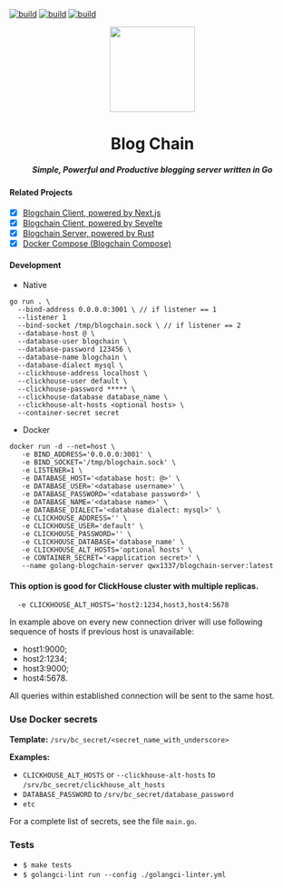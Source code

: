 [![build](https://github.com/zikwall/blogchain-go/workflows/Build%20and%20test%20Blogchain/badge.svg)](https://github.com/zikwall/blogchain-go/actions)
[![build](https://github.com/zikwall/blogchain-go/workflows/golangci-lint/badge.svg)](https://github.com/zikwall/blogchain-go/actions)
[![build](https://github.com/zikwall/blogchain-go/workflows/deploy%20heroky/badge.svg)](https://github.com/zikwall/blogchain-go/actions)

<div align="center">
  <img width="150" height="150" src="https://github.com/zikwall/blogchain/blob/master/screenshots/bc_go_300.png">
  <h1>Blog Chain</h1>
  <h5>Simple, Powerful and Productive blogging server written in Go</h5>
</div>

#### Related Projects

- [x] [Blogchain Client, powered by Next.js](https://github.com/zikwall/blogchain)
- [x] [Blogchain Client, powered by Sevelte](https://github.com/zikwall/blogchain-svelte)
- [x] [Blogchain Server, powered by Rust](https://github.com/zikwall/blogchain-rust)
- [x] [Docker Compose (Blogchain Compose)](https://github.com/zikwall/blogchain-compose)

#### Development

- Native
```shell script
go run . \
  --bind-address 0.0.0.0:3001 \ // if listener == 1
  --listener 1
  --bind-socket /tmp/blogchain.sock \ // if listener == 2
  --database-host @ \
  --database-user blogchain \
  --database-password 123456 \
  --database-name blogchain \
  --database-dialect mysql \
  --clickhouse-address localhost \
  --clickhouse-user default \
  --clickhouse-password ***** \
  --clickhouse-database database_name \
  --clickhouse-alt-hosts <optional hosts> \
  --container-secret secret
```

- Docker

```shell script
docker run -d --net=host \
   -e BIND_ADDRESS='0.0.0.0:3001' \
   -e BIND_SOCKET='/tmp/blogchain.sock' \
   -e LISTENER=1 \
   -e DATABASE_HOST='<database host: @>' \
   -e DATABASE_USER='<database username>' \
   -e DATABASE_PASSWORD='<database password>' \
   -e DATABASE_NAME='<database name>' \
   -e DATABASE_DIALECT='<database dialect: mysql>' \
   -e CLICKHOUSE_ADDRESS='' \
   -e CLICKHOUSE_USER='default' \
   -e CLICKHOUSE_PASSWORD='' \
   -e CLICKHOUSE_DATABASE='database_name' \
   -e CLICKHOUSE_ALT_HOSTS='optional hosts' \
   -e CONTAINER_SECRET='<application secret>' \
   --name golang-blogchain-server qwx1337/blogchain-server:latest
```

#### This option is good for ClickHouse cluster with multiple replicas.

```shell
  -e CLICKHOUSE_ALT_HOSTS='host2:1234,host3,host4:5678
```

In example above on every new connection driver will use following sequence of hosts if previous host is unavailable:
- host1:9000;
- host2:1234;
- host3:9000;
- host4:5678.

All queries within established connection will be sent to the same host.

### Use Docker secrets

**Template:** `/srv/bc_secret/<secret_name_with_underscore>`

**Examples:**

- `CLICKHOUSE_ALT_HOSTS` or `--clickhouse-alt-hosts` to `/srv/bc_secret/clickhouse_alt_hosts`
- `DATABASE_PASSWORD` to `/srv/bc_secret/database_password`
- `etc`

For a complete list of secrets, see the file `main.go`.

### Tests

- `$ make tests`
- `$ golangci-lint run --config ./golangci-linter.yml`
